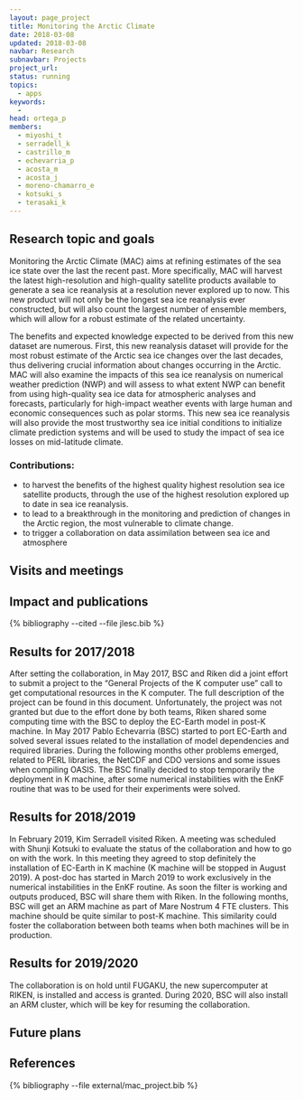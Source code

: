 ```yaml
---
layout: page_project
title: Monitoring the Arctic Climate
date: 2018-03-08
updated: 2018-03-08
navbar: Research
subnavbar: Projects
project_url:
status: running
topics:
  - apps
keywords:
  -
head: ortega_p
members:
  - miyoshi_t
  - serradell_k
  - castrillo_m
  - echevarria_p
  - acosta_m
  - acosta_j
  - moreno-chamarro_e
  - kotsuki_s
  - terasaki_k
---
```


## Research topic and goals
Monitoring the Arctic Climate (MAC) aims at refining estimates of the sea ice state over the last the recent past. More specifically, MAC will harvest the latest high-resolution and high-quality satellite products available to generate a sea ice reanalysis at a resolution never explored up to now. This new product will not only be the longest sea ice reanalysis ever constructed, but will also count the largest number of ensemble members, which will allow for a robust estimate of the related uncertainty.

The benefits and expected knowledge expected to be derived from this new dataset are numerous. First, this new reanalysis dataset will provide for the most robust estimate of the Arctic sea ice changes over the last decades, thus delivering crucial information about changes occurring in the Arctic. MAC will also examine the impacts of this sea ice reanalysis on numerical weather prediction (NWP) and will assess to what extent NWP can benefit from using high-quality sea ice data for atmospheric analyses and forecasts, particularly for high-impact weather events with large human and economic consequences such as polar storms. This new sea ice reanalysis will also provide the most trustworthy sea ice initial conditions to initialize climate prediction systems and will be used to study the impact of sea ice losses on mid-latitude climate.

### Contributions:
- to harvest the benefits of the highest quality highest resolution sea ice satellite products, through the use of the highest resolution explored up to date in sea ice reanalysis.
- to lead to a breakthrough in the monitoring and prediction of changes in the Arctic region, the most vulnerable to climate change.
- to trigger a collaboration on data assimilation between sea ice and atmosphere


## Visits and meetings


## Impact and publications


{% bibliography --cited --file jlesc.bib %}

## Results for 2017/2018

After setting the collaboration, in May 2017, BSC and Riken did a joint effort to submit a project to the “General Projects of the K computer use” call to get computational resources in the K computer.  The full description of the project can be found in this document. 
Unfortunately, the project was not granted but due to the effort done by both teams, Riken shared some computing time with the BSC to deploy the EC-Earth model in post-K machine. In May 2017 Pablo Echevarria (BSC) started to port EC-Earth and solved several issues related to the installation of model dependencies and required libraries. During the following months other problems emerged, related to PERL libraries, the NetCDF and CDO versions and some issues when compiling OASIS. The BSC finally decided to stop temporarily the deployment in K machine, after some numerical instabilities with the EnKF routine that was to be used for their experiments were solved. 

## Results for 2018/2019

In February 2019, Kim Serradell visited Riken. A meeting was scheduled with Shunji Kotsuki to evaluate the status of the collaboration and how to go on with the work. In this meeting they agreed to stop definitely the installation of EC-Earth in K machine (K machine will be stopped in August 2019). A post-doc has started in March 2019 to work exclusively in the numerical instabilities in the EnKF routine. As soon the filter is working and outputs produced, BSC will share them with Riken. In the following months, BSC will get an ARM machine as part of Mare Nostrum 4 FTE clusters. This machine should be quite similar to post-K machine. This similarity could foster the collaboration between both teams when both machines will be in production.

## Results for 2019/2020

The collaboration is on hold until FUGAKU, the new supercomputer at RIKEN, is installed and access is granted. During 2020, BSC will also install an ARM cluster, which will be key for resuming the collaboration. 

## Future plans


## References

<!--
{% comment %}
=================
=== IMPORTANT ===
=================

Replace 'YOUR_BIBTEX_FILE_NAME_HERE' with the name of the BibTeX file with the external references!
{% endcomment %}
-->

{% bibliography --file external/mac_project.bib %}
